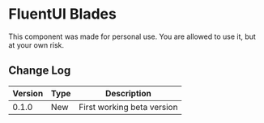 # FluentUI Blades

This component was made for personal use. You are allowed to use it, but at your own risk.

## Change Log

| Version | Type            | Description
|---------|-----------------|------------------------------------------------------------
| 0.1.0   | New             |First working beta version